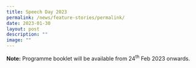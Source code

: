 ```yaml
---
title: Speech Day 2023
permalink: /news/feature-stories/permalink/
date: 2023-01-30
layout: post
description: ""
image: ""
---
```

<p><strong>Note:</strong> Programme booklet will be available from 24<sup>th</sup> Feb 2023 onwards.</p>